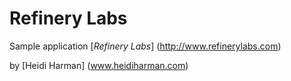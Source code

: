 # Refinery Labs
Sample application
[*Refinery Labs*] (http://www.refinerylabs.com)

by [Heidi Harman] (www.heidiharman.com)